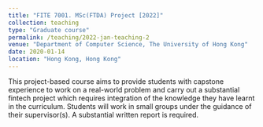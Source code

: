 ```yaml
---
title: "FITE 7001. MSc(FTDA) Project [2022]"
collection: teaching
type: "Graduate course"
permalink: /teaching/2022-jan-teaching-2
venue: "Department of Computer Science, The University of Hong Kong"
date: 2020-01-14
location: "Hong Kong, Hong Kong"
---
```


This project-based course aims to provide students with capstone experience to work on a real-world problem and carry out a substantial fintech project which requires integration of the knowledge they have learnt in the curriculum.  Students will work in small groups under the guidance of their supervisor(s).  A substantial written report is required.
